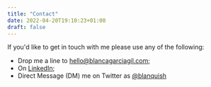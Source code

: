 ```yaml
---
title: "Contact"
date: 2022-04-20T19:10:23+01:00
draft: false
---
```


If you'd like to get in touch with me please use any of the following:
 * Drop me a line to [hello@blancagarciagil.com](mailto:hello@blancagarciagil.com);
 * On [LinkedIn](https://www.linkedin.com/in/bgarciagil/);
 * Direct Message (DM) me on Twitter as [@blanquish](https://twitter.com/blanquish)